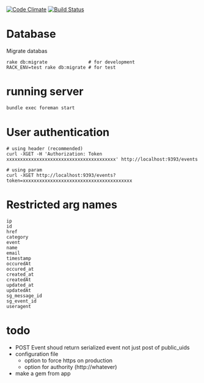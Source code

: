 [![Code Climate](https://codeclimate.com/github/equivalent/sendgrid_event_webhook_collector/badges/gpa.svg)](https://codeclimate.com/github/equivalent/sendgrid_event_webhook_collector)
[![Build Status](https://travis-ci.org/equivalent/sendgrid_event_webhook_collector.svg)](https://travis-ci.org/equivalent/sendgrid_event_webhook_collector)

# Database

Migrate databas

```
rake db:migrate               # for development
RACK_ENV=test rake db:migrate # for test
```


# running server

```sh
bundle exec foreman start
```

# User authentication

```
# using header (recommended)
curl -XGET -H 'Authorization: Token xxxxxxxxxxxxxxxxxxxxxxxxxxxxxxxxxxxxxxxx' http://localhost:9393/events

# using param
curl -XGET http://localhost:9393/events?token=xxxxxxxxxxxxxxxxxxxxxxxxxxxxxxxxxxxxxxxx
```

# Restricted arg names

```
ip
id
href
category
event
name
email
timestamp
occuredAt
occured_at
created_at
createdAt
updated_at
updatedAt
sg_message_id
sg_event_id
useragent
```

# todo

* POST Event shoud return serialized event not just post of public_uids
* configuration file
  * option to force https on production
  * option for authority (http://whatever)
* make a gem from app
